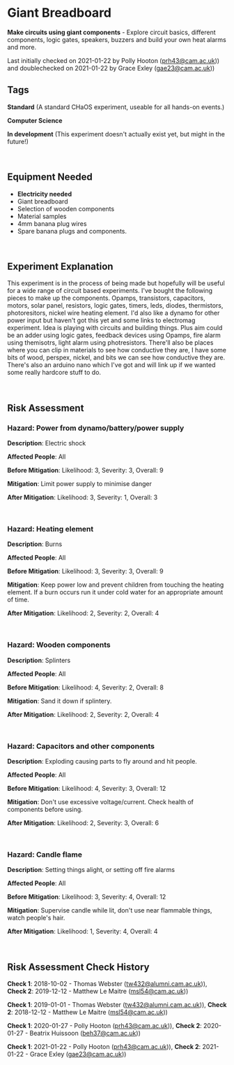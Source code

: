 # Giant Breadboard

**Make circuits using giant components** - Explore circuit basics, different components, logic gates, speakers, buzzers and build your own heat alarms and more. 

Last initially checked on 2021-01-22 by Polly Hooton (prh43@cam.ac.uk)) and doublechecked on 2021-01-22 by Grace Exley (gae23@cam.ac.uk))

## Tags
<!--- Start Tags (DO NOT REMOVE THIS COMMENT) --->

**Standard** (A standard CHaOS experiment, useable for all hands-on events.)

**Computer Science**

**In development** (This experiment doesn't actually exist yet, but might in the future!)
<!--- End Tags (DO NOT REMOVE THIS COMMENT) --->

<br/>

## Equipment Needed 
- **Electricity needed**
- Giant breadboard
- Selection of wooden components
- Material samples
- 4mm banana plug wires
- Spare banana plugs and components.

<br/>

## Experiment Explanation 

This experiment is in the process of being made but hopefully will be useful for a wide range of circuit based experiments. I've bought the following pieces to make up the components.
Opamps, transistors, capacitors, motors, solar panel, resistors, logic gates, timers, leds, diodes, thermistors, photoresitors, nickel wire heating element. I'd also like a dynamo for other power input but haven't got this yet and some links to electromag experiment. 
Idea is playing with circuits and building things. 
Plus aim could be an adder using logic gates, feedback devices using Opamps, fire alarm using themisotrs, light alarm using photresistors. 
There'll also be places where you can clip in materials to see how conductive they are, I have some bits of wood, perspex, nickel, and bits we can see how conductive they are. 
There's also an arduino nano which I've got and will link up if we wanted some really hardcore stuff to do.

<br/>

## Risk Assessment

### **Hazard**: Power from dynamo/battery/power supply

**Description**: Electric shock

**Affected People**: All

**Before Mitigation**: Likelihood: 3, Severity: 3, Overall: 9

**Mitigation**: Limit power supply to minimise danger

**After Mitigation**: Likelihood: 3, Severity: 1, Overall: 3

<br/>

### **Hazard**: Heating element

**Description**: Burns

**Affected People**: All

**Before Mitigation**: Likelihood: 3, Severity: 3, Overall: 9

**Mitigation**: Keep power low and prevent children from touching the heating element. If a burn occurs run it under cold water for an appropriate amount of time.

**After Mitigation**: Likelihood: 2, Severity: 2, Overall: 4

<br/>

### **Hazard**: Wooden components

**Description**: Splinters

**Affected People**: All

**Before Mitigation**: Likelihood: 4, Severity: 2, Overall: 8

**Mitigation**: Sand it down if splintery.

**After Mitigation**: Likelihood: 2, Severity: 2, Overall: 4

<br/>

### **Hazard**: Capacitors and other components

**Description**: Exploding causing parts to fly around and hit people.

**Affected People**: All

**Before Mitigation**: Likelihood: 4, Severity: 3, Overall: 12

**Mitigation**: Don't use excessive voltage/current. Check health of components before using.

**After Mitigation**: Likelihood: 2, Severity: 3, Overall: 6

<br/>

### **Hazard**: Candle flame

**Description**: Setting things alight, or setting off fire alarms

**Affected People**: All

**Before Mitigation**: Likelihood: 3, Severity: 4, Overall: 12

**Mitigation**: Supervise candle while lit, don't use near flammable things, watch people's hair.

**After Mitigation**: Likelihood: 1, Severity: 4, Overall: 4

<br/>

## Risk Assessment Check History 

**Check 1**: 2018-10-02 - Thomas Webster (tw432@alumni.cam.ac.uk)), **Check 2**: 2019-12-12 - Matthew Le Maitre (msl54@cam.ac.uk))

**Check 1**: 2019-01-01 - Thomas Webster (tw432@alumni.cam.ac.uk)), **Check 2**: 2018-12-12 - Matthew Le Maitre (msl54@cam.ac.uk))

**Check 1**: 2020-01-27 - Polly Hooton (prh43@cam.ac.uk)), **Check 2**: 2020-01-27 - Beatrix Huissoon (beh37@cam.ac.uk))

**Check 1**: 2021-01-22 - Polly Hooton (prh43@cam.ac.uk)), **Check 2**: 2021-01-22 - Grace Exley (gae23@cam.ac.uk))